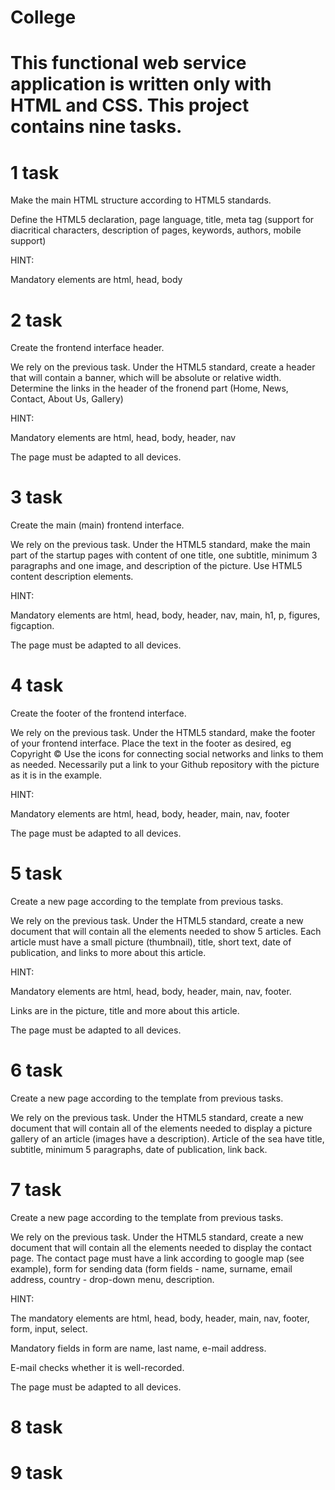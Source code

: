# College
#
# This functional web service application is written only with HTML and CSS. This project contains nine tasks. 
#
# 1 task
Make the main HTML structure according to HTML5 standards.

Define the HTML5 declaration, page language, title, meta tag (support for diacritical characters,
description of pages, keywords, authors, mobile support)

HINT:

Mandatory elements are html, head, body

# 2 task 
Create the frontend interface header.

We rely on the previous task. Under the HTML5 standard, create a header that will
contain a banner, which will be absolute or relative width. Determine the links in the header of the fronend
part (Home, News, Contact, About Us, Gallery)

HINT:

Mandatory elements are html, head, body, header, nav

The page must be adapted to all devices.

# 3 task 
Create the main (main) frontend interface.

We rely on the previous task. Under the HTML5 standard, make the main part of the startup
pages with content of one title, one subtitle, minimum 3 paragraphs and one image,
and description of the picture. Use HTML5 content description elements.

HINT:

Mandatory elements are html, head, body, header, nav, main, h1, p, figures, figcaption. 

The page must be adapted to all devices.

# 4 task 
Create the footer of the frontend interface.

We rely on the previous task. Under the HTML5 standard, make the footer of your frontend
interface. Place the text in the footer as desired, eg Copyright ©
Use the icons for connecting social networks and links to them as needed. Necessarily
put a link to your Github repository with the picture as it is in the example.

HINT:

Mandatory elements are html, head, body, header, main, nav, footer

The page must be adapted to all devices.

# 5 task 
Create a new page according to the template from previous tasks.

We rely on the previous task. Under the HTML5 standard, create a new document that will
contain all the elements needed to show 5 articles. Each article must have a small picture
(thumbnail), title, short text, date of publication, and links to more about this article.

HINT:

Mandatory elements are html, head, body, header, main, nav, footer. 

Links are in the picture, title and more about this article.

The page must be adapted to all devices.

# 6 task
Create a new page according to the template from previous tasks.

We rely on the previous task. Under the HTML5 standard, create a new document that will
contain all of the elements needed to display a picture gallery of an article (images have a description). Article of the sea
have title, subtitle, minimum 5 paragraphs, date of publication, link back.

# 7 task
Create a new page according to the template from previous tasks.

We rely on the previous task. Under the HTML5 standard, create a new document that will
contain all the elements needed to display the contact page. The contact page must have a link
according to google map (see example), form for sending data (form fields - name, surname,
email address, country - drop-down menu, description.

HINT:

The mandatory elements are html, head, body, header, main, nav, footer, form, input, select.

Mandatory fields in form are name, last name, e-mail address.

E-mail checks whether it is well-recorded.

The page must be adapted to all devices.

# 8 task


# 9 task

